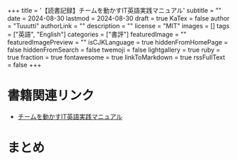 +++
title = '【読書記録】チームを動かすIT英語実践マニュアル'
subtitle = ""
date = 2024-08-30
lastmod = 2024-08-30
draft = true
KaTex = false
author = "Tuuutti"
authorLink = ""
description = ""
license = "MIT"
images = []
tags = ["英語", "English"]
categories = ["書評"]
featuredImage = ""
featuredImagePreview = ""
isCJKLanguage = true
hiddenFromHomePage = false
hiddenFromSearch = false
twemoji = false
lightgallery = true
ruby = true
fraction = true
fontawesome = true
linkToMarkdown = true
rssFullText = false
+++

<!--more-->

# 書籍関連リンク
- [チームを動かすIT英語実践マニュアル](https://book.alc.co.jp/book/b10030714.html)

# まとめ
##
